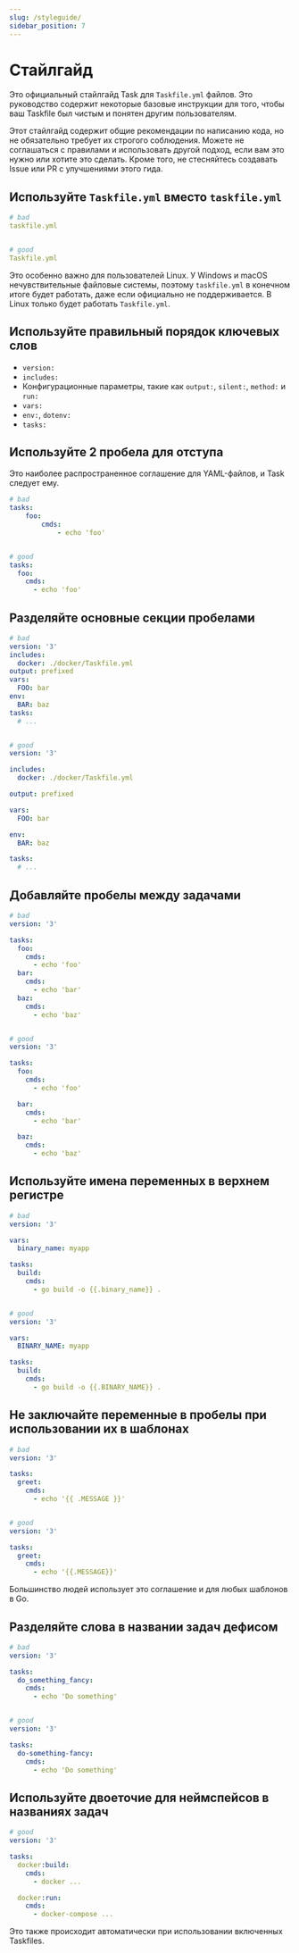 ```yaml
---
slug: /styleguide/
sidebar_position: 7
---
```


# Стайлгайд

Это официальный стайлгайд Task для `Taskfile.yml` файлов. Это руководство содержит некоторые базовые инструкции для того, чтобы ваш Taskfile был чистым и понятен другим пользователям.

Этот стайлгайд содержит общие рекомендации по написанию кода, но не обязательно требует их строгого соблюдения. Можете не соглашаться с правилами и использовать другой подход, если вам это нужно или хотите это сделать. Кроме того, не стесняйтесь создавать Issue или PR с улучшениями этого гида.

## Используйте `Taskfile.yml` вместо `taskfile.yml`

```yaml
# bad
taskfile.yml


# good
Taskfile.yml
```

Это особенно важно для пользователей Linux. У Windows и macOS нечувствительные файловые системы, поэтому `taskfile.yml` в конечном итоге будет работать, даже если официально не поддерживается. В Linux только будет работать `Taskfile.yml`.

## Используйте правильный порядок ключевых слов

- `version:`
- `includes:`
- Конфигурационные параметры, такие как `output:`, `silent:`, `method:` и `run:`
- `vars:`
- `env:`, `dotenv:`
- `tasks:`

## Используйте 2 пробела для отступа

Это наиболее распространенное соглашение для YAML-файлов, и Task следует ему.

```yaml
# bad
tasks:
    foo:
        cmds:
            - echo 'foo'


# good
tasks:
  foo:
    cmds:
      - echo 'foo'
```

## Разделяйте основные секции пробелами

```yaml
# bad
version: '3'
includes:
  docker: ./docker/Taskfile.yml
output: prefixed
vars:
  FOO: bar
env:
  BAR: baz
tasks:
  # ...


# good
version: '3'

includes:
  docker: ./docker/Taskfile.yml

output: prefixed

vars:
  FOO: bar

env:
  BAR: baz

tasks:
  # ...
```

## Добавляйте пробелы между задачами

```yaml
# bad
version: '3'

tasks:
  foo:
    cmds:
      - echo 'foo'
  bar:
    cmds:
      - echo 'bar'
  baz:
    cmds:
      - echo 'baz'


# good
version: '3'

tasks:
  foo:
    cmds:
      - echo 'foo'

  bar:
    cmds:
      - echo 'bar'

  baz:
    cmds:
      - echo 'baz'
```

## Используйте имена переменных в верхнем регистре

```yaml
# bad
version: '3'

vars:
  binary_name: myapp

tasks:
  build:
    cmds:
      - go build -o {{.binary_name}} .


# good
version: '3'

vars:
  BINARY_NAME: myapp

tasks:
  build:
    cmds:
      - go build -o {{.BINARY_NAME}} .
```

## Не заключайте переменные в пробелы при использовании их в шаблонах

```yaml
# bad
version: '3'

tasks:
  greet:
    cmds:
      - echo '{{ .MESSAGE }}'


# good
version: '3'

tasks:
  greet:
    cmds:
      - echo '{{.MESSAGE}}'
```

Большинство людей использует это соглашение и для любых шаблонов в Go.

## Разделяйте слова в названии задач дефисом

```yaml
# bad
version: '3'

tasks:
  do_something_fancy:
    cmds:
      - echo 'Do something'


# good
version: '3'

tasks:
  do-something-fancy:
    cmds:
      - echo 'Do something'
```

## Используйте двоеточие для неймспейсов в названиях задач

```yaml
# good
version: '3'

tasks:
  docker:build:
    cmds:
      - docker ...

  docker:run:
    cmds:
      - docker-compose ...
```

Это также происходит автоматически при использовании включенных Taskfiles.
